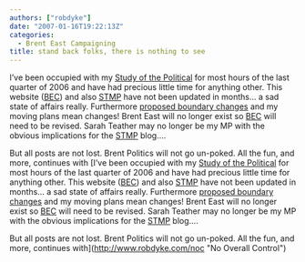```yaml
---
authors: ["robdyke"]
date: "2007-01-16T19:22:13Z"
categories:
  - Brent East Campaigning
title: stand back folks, there is nothing to see
---
```

I’ve been occupied with my [Study of the Political](http://www.robdyke.com/goldsmiths "Study of the Political") for most hours of the last quarter of 2006 and have had precious little time for anything other. This website ([BEC](http://bec.robdyke.com/ "Brent East Campaigning")) and also [STMP](http://stmp.robdyke.com/ "Sarah Teather Is My MP") have not been updated in months... a sad state of affairs really. Furthermore [proposed boundary changes](http://www.brent.gov.uk/elections.nsf/2f123bcc3c5e238c80256ad20034644f/a91ffed1c469597d8025721b005bf024%21OpenDocument) and my moving plans mean changes! Brent East will no longer exist so [BEC](http://bec.robdyke.com/ "Brent East Campaigning") will need to be revised. Sarah Teather may no longer be my MP with the obvious implications for the [STMP](http://stmp.robdyke.com/ "Sarah Teather Is My MP") blog....

But all posts are not lost. Brent Politics will not go un-poked. All the fun, and more, continues with [I’ve been occupied with my [Study of the Political](http://www.robdyke.com/goldsmiths "Study of the Political") for most hours of the last quarter of 2006 and have had precious little time for anything other. This website ([BEC](http://bec.robdyke.com/ "Brent East Campaigning")) and also [STMP](http://stmp.robdyke.com/ "Sarah Teather Is My MP") have not been updated in months... a sad state of affairs really. Furthermore [proposed boundary changes](http://www.brent.gov.uk/elections.nsf/2f123bcc3c5e238c80256ad20034644f/a91ffed1c469597d8025721b005bf024%21OpenDocument) and my moving plans mean changes! Brent East will no longer exist so [BEC](http://bec.robdyke.com/ "Brent East Campaigning") will need to be revised. Sarah Teather may no longer be my MP with the obvious implications for the [STMP](http://stmp.robdyke.com/ "Sarah Teather Is My MP") blog....

But all posts are not lost. Brent Politics will not go un-poked. All the fun, and more, continues with](http://www.robdyke.com/noc "No Overall Control")
